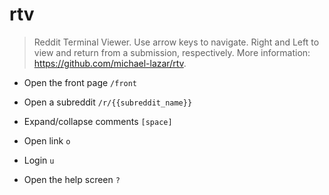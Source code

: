 # rtv
> Reddit Terminal Viewer.
> Use arrow keys to navigate. Right and Left to view and return from a submission, respectively.
> More information: <https://github.com/michael-lazar/rtv>.

- Open the front page
`/front`

- Open a subreddit
`/r/{{subreddit_name}}`

- Expand/collapse comments
`[space]`

- Open link
`o`

- Login
`u`

- Open the help screen
`?`
